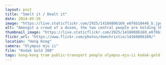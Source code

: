 ```yaml
---
layout: post
title: "Smelt it / Dealt it"
date: 2014-05-26
image: "https://live.staticflickr.com/2925/14160806169_e6f6b10446_b.jpg"
alt: "Amongst a crowd of a dozen, the two central people are holding their noses, smelling something bad"
thumbnail_image: "https://live.staticflickr.com/2925/14160806169_e6f6b10446_q.jpg"
flickr_url: "https://www.flickr.com/photos/domchristie/14160806169/"
location: "Hong Kong"
camera: "Olympus mju ii"
film: "Kodak Gold 200"
tags: hong-kong tram public-transport people olympus-mju-ii kodak-gold-200
---
```

